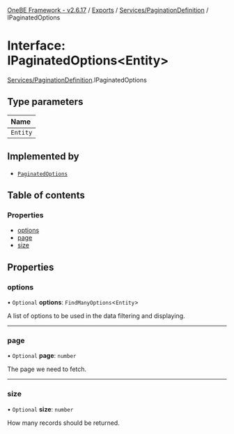 [OneBE Framework - v2.6.17](../README.md) / [Exports](../modules.md) / [Services/PaginationDefinition](../modules/Services_PaginationDefinition.md) / IPaginatedOptions

# Interface: IPaginatedOptions<Entity\>

[Services/PaginationDefinition](../modules/Services_PaginationDefinition.md).IPaginatedOptions

## Type parameters

| Name |
| :------ |
| `Entity` |

## Implemented by

- [`PaginatedOptions`](../classes/Services_PaginationDefinition.PaginatedOptions.md)

## Table of contents

### Properties

- [options](Services_PaginationDefinition.IPaginatedOptions.md#options)
- [page](Services_PaginationDefinition.IPaginatedOptions.md#page)
- [size](Services_PaginationDefinition.IPaginatedOptions.md#size)

## Properties

### options

• `Optional` **options**: `FindManyOptions`<`Entity`\>

A list of options to be used in the data filtering and displaying.

___

### page

• `Optional` **page**: `number`

The page we need to fetch.

___

### size

• `Optional` **size**: `number`

How many records should be returned.
